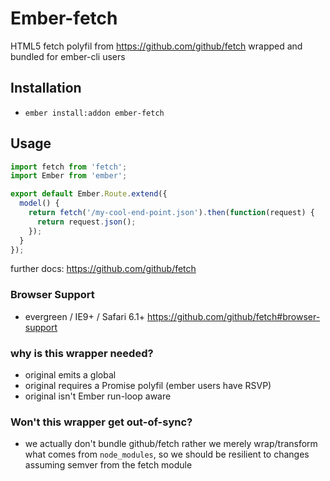 # Ember-fetch

HTML5 fetch polyfil from https://github.com/github/fetch wrapped and bundled for ember-cli users

## Installation

* `ember install:addon ember-fetch`

## Usage

```js
import fetch from 'fetch';
import Ember from 'ember';

export default Ember.Route.extend({
  model() {
    return fetch('/my-cool-end-point.json').then(function(request) {
      return request.json();
    });
  }
});
```

further docs: https://github.com/github/fetch

### Browser Support

* evergreen / IE9+ / Safari 6.1+ https://github.com/github/fetch#browser-support

### why is this wrapper needed?

* original emits a global
* original requires a Promise polyfil (ember users have RSVP)
* original isn't Ember run-loop aware

### Won't this wrapper get out-of-sync?

* we actually don't bundle github/fetch rather we merely wrap/transform what
  comes from `node_modules`, so we should be resilient to changes assuming
  semver from the fetch module

